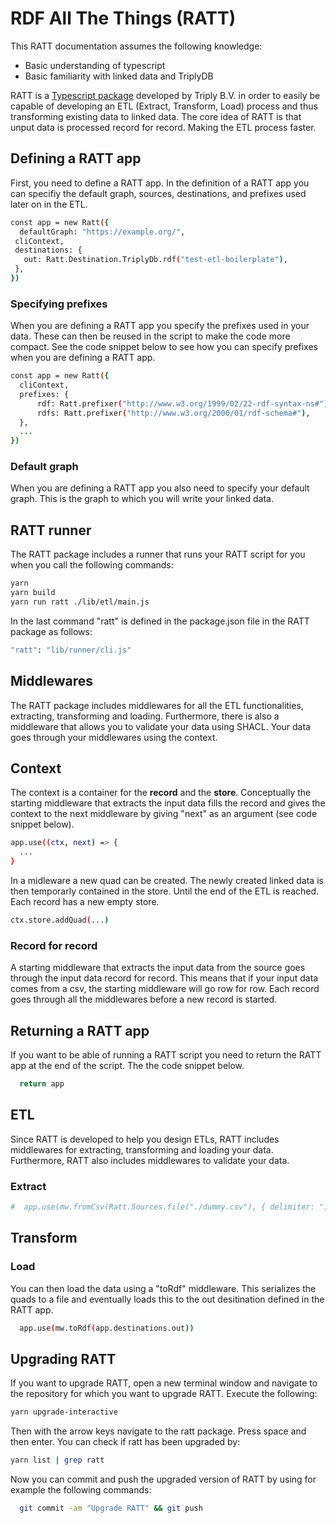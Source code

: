 # RDF All The Things (RATT)
This RATT documentation assumes the following knowledge:
- Basic understanding of typescript
- Basic familiarity with linked data and TriplyDB

RATT is a [Typescript package](https://www.npmjs.com/package/@triply/ratt) developed by Triply B.V. in order to easily be capable of developing an ETL (Extract, Transform, Load)  process and thus transforming existing data to linked data. The core idea of RATT is that unput data is processed record for record. Making the ETL process faster.

## Defining a RATT app
First, you need to define a RATT app. In the definition of a RATT app you can specifiy the default graph, sources, destinations, and prefixes used later on in the ETL.
   ```sh
  const app = new Ratt({
     defaultGraph: "https://example.org/",
    cliContext,
    destinations: {
      out: Ratt.Destination.TriplyDb.rdf("test-etl-boilerplate"),
    },
  })
   ```
### Specifying prefixes
When you are defining a RATT app you specify the prefixes used in your data. These can then be reused in the script to make the code more compact. See the code snippet below to see how you can specify prefixes when you are defining a RATT app.

```sh
const app = new Ratt({
  cliContext,
  prefixes: {
      rdf: Ratt.prefixer("http://www.w3.org/1999/02/22-rdf-syntax-ns#"),
      rdfs: Ratt.prefixer("http://www.w3.org/2000/01/rdf-schema#"),
  },
  ...
})
```


### Default graph
When you are defining a RATT app you also need to specify your default graph. This is the graph to which you will write your linked data.


## RATT runner
The RATT package includes a runner that runs your RATT script for you when you call the following commands:
```sh
yarn
yarn build
yarn run ratt ./lib/etl/main.js
```

In the last command "ratt" is defined in the package.json file in the RATT package as follows:

```sh
"ratt": "lib/runner/cli.js"
```

## Middlewares
The RATT package includes middlewares for all the ETL functionalities, extracting, transforming and loading. Furthermore, there is also a middleware that allows you to validate your data using SHACL. Your data goes through your middlewares using the context.

## Context
The context is a container for the **record** and the **store**. Conceptually the starting middleware that extracts the input data fills the record and gives the context to the next middleware by giving "next" as an argument (see code snippet below).

```sh
app.use((ctx, next) => {
  ...
}
```
In a midleware a new quad can be created. The newly created linked data is then  temporarly contained in the store. Until the end of the ETL is reached. Each record has a new empty store.
```sh
ctx.store.addQuad(...)
```

### Record for record
A starting middleware that extracts the input data from the source goes through the input data record for record. This means that if your input data comes from a csv, the starting middleware will go row for row. Each record goes through all the middlewares before a new record is started.



## Returning a RATT app
If you want to be able of running a RATT script you need to return the RATT app at the end of the script. The the code snippet below.  

```sh
  return app
```

## ETL
Since RATT is developed to help you design ETLs, RATT includes middlewares for extracting, transforming and loading your data. Furthermore, RATT also includes middlewares to validate your data.

### Extract

```sh
#  app.use(mw.fromCsv(Ratt.Sources.file("./dummy.csv"), { delimiter: "," }))
```

## Transform

### Load
You can then load the data using a "toRdf" middleware. This serializes the quads to a file and eventually loads this to the out desitination defined in the RATT app.

```sh
  app.use(mw.toRdf(app.destinations.out))
```


## Upgrading RATT
If you want to upgrade RATT, open a new terminal window and navigate to the repository for which you want to upgrade RATT. Execute the following:
```sh
yarn upgrade-interactive
```
Then with the arrow keys navigate to the ratt package. Press space and then enter. You can check if ratt has been upgraded by:
```sh
yarn list | grep ratt
```
Now you can commit and push the upgraded version of RATT by using for example the following commands:
```sh
  git commit -am "Upgrade RATT" && git push
```

